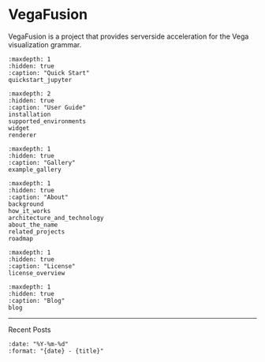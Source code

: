 # VegaFusion

VegaFusion is a project that provides serverside acceleration for the Vega visualization grammar.

```{toctree}
:maxdepth: 1
:hidden: true
:caption: "Quick Start"
quickstart_jupyter
```

```{toctree}
:maxdepth: 2
:hidden: true
:caption: "User Guide"
installation
supported_environments
widget
renderer
```

```{toctree}
:maxdepth: 1
:hidden: true
:caption: "Gallery"
example_gallery
```

```{toctree}
:maxdepth: 1
:hidden: true
:caption: "About"
background
how_it_works
architecture_and_technology
about_the_name
related_projects
roadmap
```

```{toctree}
:maxdepth: 1
:hidden: true
:caption: "License"
license_overview
```

```{toctree}
:maxdepth: 1
:hidden: true
:caption: "Blog"
blog
```

<hr>

Recent Posts
```{postlist} 10
:date: "%Y-%m-%d"
:format: "{date} - {title}"
```